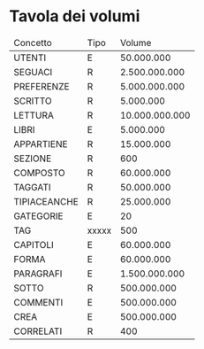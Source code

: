 # Tavola dei volumi

<table>
  <thead>
    <tr>
      <td>Concetto</td>
      <td>Tipo</td>
      <td>Volume</td>
    </tr>
  </thead>
  <tbody>
    <tr>
      <td>UTENTI</td>
      <td>E</td>
      <td>50.000.000</td>
    </tr>
    <tr>
      <!-- Mediamente un utente segue 50 utenti-->
      <td>SEGUACI</td>
      <td>R</td>
      <td>2.500.000.000</td>
    </tr>
    <tr>
      <!-- Mediamente un utente esprime una preferenza su 100 libri-->
      <td>PREFERENZE</td>
      <td>R</td>
      <td>5.000.000.000</td>
    </tr>
    <tr>
      <!-- Mediamente ogni 10 utenti viene scritto un libro-->
      <td>SCRITTO</td>
      <td>R</td>
      <td>5.000.000</td>
    </tr>
    <tr>
      <!-- Mediamente un utente legge 200 libri -->
      <td>LETTURA</td>
      <td>R</td>
      <td>10.000.000.000</td>
    </tr>
    <tr>
      <!-- Mediamente ogni 10 utenti viene scritto un libro-->
      <td>LIBRI</td>
      <td>E</td>
      <td>5.000.000</td>
    </tr>
    <tr>
      <!-- Ogni libro appartiene mediamente a 3 categorie-->
      <td>APPARTIENE</td>
      <td>R</td>
      <td>15.000.000</td>
    </tr>
    <tr>
      <!-- Per ogni categoria ci sono 3 sezioni a cui appartengono mediamente 10 libri -->
      <td>SEZIONE</td>
      <td>R</td>
      <td>600</td>
    </tr>
    <tr>
      <!-- Mediamente un libro è composto da 12 capitoli-->
      <td>COMPOSTO</td>
      <td>R</td>
      <td>60.000.000</td>
    </tr>
    <tr>
      <!-- Mediamente ad un libro vengono assegnati 10 tag-->
      <td>TAGGATI</td>
      <td>R</td>
      <td>50.000.000</td>
    </tr>
    <tr>
      <!-- Per ogni libro, mediamente, rientrano nella sezione "ti piace anche" 5 libri.-->
      <td>TIPIACEANCHE</td>
      <td>R</td>
      <td>25.000.000</td>
    </tr>
    <tr>
      <!-- Nel sistema possono esistere fino a 20 categorie -->
      <td>GATEGORIE</td>
      <td>E</td>
      <td>20</td>
    </tr>
    <tr>
      <td>TAG</td>
      <td>xxxxx</td>
      <td>500</td>
    </tr>
    <tr>
      <!-- Mediamente un libro è composto da 12 capitoli-->
      <td>CAPITOLI</td>
      <td>E</td>
      <td>60.000.000</td>
    </tr>
    <tr>
      <!-- Mediamente un capitolo è composto da 25 paragrafi -->
      <td>FORMA</td>
      <td>E</td>
      <td>60.000.000</td>
    </tr>
    <tr>
      <!-- Mediamente un capitolo è composto da 25 paragrafi -->
      <td>PARAGRAFI</td>
      <td>E</td>
      <td>1.500.000.000</td>
    </tr>
    <tr>
      <!-- Mediamente soltanto un paragrafo su 3 viene commentato-->
      <td>SOTTO</td>
      <td>R</td>
      <td>500.000.000</td>
    </tr>
    <tr>
      <!-- Mediamente soltanto un paragrafo su 3 viene commentato-->
      <td>COMMENTI</td>
      <td>E</td>
      <td>500.000.000</td>
    </tr>
    <tr>
      <td>CREA</td>
      <td>E</td>
      <td>500.000.000</td>
    </tr>
    <tr>
      <!-- Mediamente ogni categoria ha 20 utenti correlati-->
      <td>CORRELATI</td>
      <td>R</td>
      <td>400</td>
    </tr>
  </tbody>
</table>

